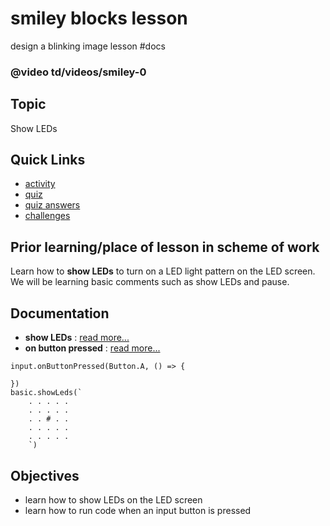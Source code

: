 # smiley blocks lesson 

design a blinking image lesson #docs

### @video td/videos/smiley-0

## Topic 

Show LEDs

## Quick Links

* [activity](/microbit/lessons/smiley/activity)
* [quiz](/microbit/lessons/smiley/quiz)
* [quiz answers](/microbit/lessons/smiley/quiz-answers)
* [challenges](/microbit/lessons/smiley/challenges)

## Prior learning/place of lesson in scheme of work 

Learn how to **show LEDs** to turn on a LED light pattern on the LED screen. We will be learning basic comments such as show LEDs and pause.

## Documentation

* **show LEDs** : [read more...](/microbit/reference/basic/show-leds)
* **on button pressed** : [read more...](/microbit/reference/input/on-button-pressed)

```docs
input.onButtonPressed(Button.A, () => {

})
basic.showLeds(`
    . . . . .
    . . . . .
    . . # . .
    . . . . .
    . . . . .
    `)

```

## Objectives

* learn how to show LEDs on the LED screen
* learn how to run code when an input button is pressed

